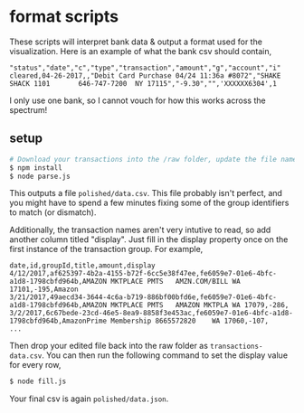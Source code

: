 # format scripts

These scripts will interpret bank data & output a format used for the visualization. Here is an example of what the bank csv should contain,

```
"status","date","c","type","transaction","amount","g","account","i"
cleared,04-26-2017,,"Debit Card Purchase 04/24 11:36a #8072","SHAKE SHACK 1101       646-747-7200  NY 17115","-9.30","",'XXXXXX6304',1
```

I only use one bank, so I cannot vouch for how this works across the spectrum!

## setup

```sh
# Download your transactions into the /raw folder, update the file name in the parse.js script
$ npm install
$ node parse.js
```

This outputs a file `polished/data.csv`. This file probably isn't perfect, and you might have to spend a few minutes fixing some of the group identifiers to match (or dismatch).

Additionally, the transaction names aren't very intutive to read, so add another column titled "display". Just fill in the display property once on the first instance of the transaction group. For example,

```
date,id,groupId,title,amount,display
4/12/2017,af625397-4b2a-4155-b72f-6cc5e38f47ee,fe6059e7-01e6-4bfc-a1d8-1798cbfd964b,AMAZON MKTPLACE PMTS   AMZN.COM/BILL WA 17101,-195,Amazon
3/21/2017,49aecd34-3644-4c6a-b719-886bf00bfd6e,fe6059e7-01e6-4bfc-a1d8-1798cbfd964b,AMAZON MKTPLACE PMTS   AMAZON MKTPLA WA 17079,-286,
3/2/2017,6c67bede-23cd-46e5-8ea9-8858f3e453ac,fe6059e7-01e6-4bfc-a1d8-1798cbfd964b,AmazonPrime Membership 8665572820    WA 17060,-107,
...
```

Then drop your edited file back into the raw folder as `transactions-data.csv`. You can then run the following command to set the display value for every row,

```sh
$ node fill.js
```

Your final csv is again `polished/data.json`.
